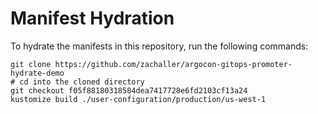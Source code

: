 # Manifest Hydration

To hydrate the manifests in this repository, run the following commands:

```shell
git clone https://github.com/zachaller/argocon-gitops-promoter-hydrate-demo
# cd into the cloned directory
git checkout f05f88180318584dea7417728e6fd2103cf13a24
kustomize build ./user-configuration/production/us-west-1
```
